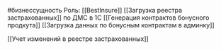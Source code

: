 #бизнессущность 
Роль: [[BestInsure]]
[[Загрузка реестра застрахованных]] по ДМС в 1С
[[Генерация контрактов бонусного продкута]]
[[Загрузка данных по бонусным контрактам в админку]]

[[Учет изменений в реестре застрахованных]]
